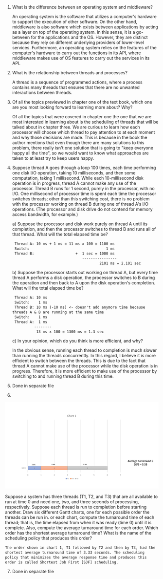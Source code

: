 
1. What is the difference between an operating system and middleware?

    An operating system is the software that utilizes a computer's hardware to support the execution of other software. On the other hand, middleware is also software which exists between applications by acting as a layer on top of the operating system. In this sense, it is a go-between for the applications and the OS. However, they are distinct because they rely on different underlying providers of lower-level services. Furthermore, an operating system relies on the features of the computer's hardware to carry out the functions in its API, where middleware makes use of OS features to carry out the services in its API. 

2. What is the relationship between threads and processes?

    A thread is a sequence of programmed actions, where a process contains many threads that ensures that there are no unwanted interactions between threads.

3. Of all the topics previewed in chapter one of the text book, which one are you most looking forward to learning more about? Why? 

    Of all the topics that were covered in chapter one the one that we are most interested in learning about is the scheduling of threads that will be talked about in chapter three.  We are curious to learn how each processor will choose which thread to pay attention to at each moment and why those decisions are made. This is because in the book the author mentions that even though there are many solutions to this problem, there really isn't one solution that is going to "keep everyone happy all the time", so we would want to know what approaches are taken to at least try to keep users happy.   


4. Suppose thread A goes through a loop 100 times, each time performing one disk I/O operation, taking 10 milliseconds, and then some computation, taking 1 millisecond. While each 10-millisecond disk operation is in progress, thread A cannot make any use of the processor. Thread B runs for 1 second, purely in the processor, with no I/O. One millisecond of processor time is spent each time the processor switches threads; other than this switching cost, there is no problem with the processor working on thread B during one of thread A's I/O operations. (The processor and disk drive do not contend for memory access bandwidth, for example.)

    a) Suppose the processor and disk work purely on thread A until its completion, and then the processor switches to thread B and runs all of that thread. What will the total elapsed time be?

        Thread A: 10 ms + 1 ms = 11 ms x 100 = 1100 ms
        Switch:                                   1 ms
        Thread B:                   +  1 sec = 1000 ms 
                                       ----------------
                                               2101 ms = 2.101 sec
    b) Suppose the processor starts out working on thread A, but every time thread A performs a disk operation, the processor switches to B during the operation and then back to A upon the disk operation's completion. What will the total elapsed time be?

        Thread A: 10 ms
        Switch:    1 ms
        Thread B: 10 ms (-10 ms) <- doesn't add anymore time because threads A & B are running at the same time 
        Switch:    1 ms 
        Thread A:  1 ms 
                 --------
                  13 ms x 100 = 1300 ms = 1.3 sec 
    c) In your opinion, which do you think is more efficient, and why?

    In the obvious sense, running each thread to completion is much slower than running the threads concurrently. In this regard, I believe it is more efficient to switch between the threads. This is due to the fact that thread A cannot make use of the processor while the disk operation is in progress. Therefore, it is more efficient to make use of the processor by switching to and running thread B during this time.

5. Done in separate file 

6. 
![GanttChart1](hw1-6.1.png)  

Suppose a system has three threads (T1, T2, and T3) that are all available to run at time 0 and need one, two, and three seconds of processing, respectively. Suppose each thread is run to completion before starting another. Draw six different Gantt charts, one for each possible order the threads can be run in. or each chart, compute the turnaround time of each thread; that is, the time elapsed from when it was ready (time 0) until it is complete. Also, compute the average turnaround time for each order. Which order has the shortest average turnaround time? What is the name of the scheduling policy that produces this order?

    The order shown in chart 1, T1 followed by T2 and then by T3, had the shortest average turnaround time of 3.33 seconds. The scheduling policy that minimizes the average response time and produces this order is called Shortest Job First [SJF] scheduling.

7. Done in separate file 
